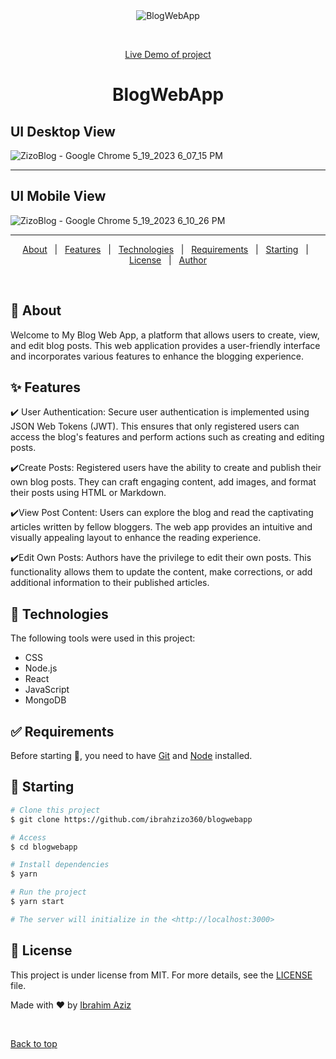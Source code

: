 <div align="center" id="top"> 
  <img src="./.github/app.gif" alt="BlogWebApp" />

  &#xa0;

 <a href="https://blog-frontend-ysjv.onrender.com">Live Demo of project</a>
</div>

<h1 align="center">BlogWebApp</h1>

## UI Desktop View
![ZizoBlog - Google Chrome 5_19_2023 6_07_15 PM](https://github.com/ibrahzizo360/BlogWebApp_MERN/assets/92813019/0b0ec69c-12be-43fd-87a4-a4f337039fb1)

<hr>

## UI Mobile View
![ZizoBlog - Google Chrome 5_19_2023 6_10_26 PM](https://github.com/ibrahzizo360/BlogWebApp_MERN/assets/92813019/1dd02f55-d733-4630-b549-6b15e42d41c3)


<hr>

<p align="center">
  <a href="#dart-about">About</a> &#xa0; | &#xa0; 
  <a href="#sparkles-features">Features</a> &#xa0; | &#xa0;
  <a href="#rocket-technologies">Technologies</a> &#xa0; | &#xa0;
  <a href="#white_check_mark-requirements">Requirements</a> &#xa0; | &#xa0;
  <a href="#checkered_flag-starting">Starting</a> &#xa0; | &#xa0;
  <a href="#memo-license">License</a> &#xa0; | &#xa0;
  <a href="https://github.com/ibrahzizo360" target="_blank">Author</a>
</p>

<br>

## :dart: About ##

Welcome to My Blog Web App, a platform that allows users to create, view, and edit blog posts. This web application provides a user-friendly interface and incorporates various features to enhance the blogging experience.


## :sparkles: Features ##

:heavy_check_mark: User Authentication: Secure user authentication is implemented using JSON Web Tokens (JWT). This ensures that only registered users can access the blog's features and perform actions such as creating and editing posts.

:heavy_check_mark:Create Posts: Registered users have the ability to create and publish their own blog posts. They can craft engaging content, add images, and format their posts using HTML or Markdown.

:heavy_check_mark:View Post Content: Users can explore the blog and read the captivating articles written by fellow bloggers. The web app provides an intuitive and visually appealing layout to enhance the reading experience.

:heavy_check_mark:Edit Own Posts: Authors have the privilege to edit their own posts. This functionality allows them to update the content, make corrections, or add additional information to their published articles.



## :rocket: Technologies ##

The following tools were used in this project:

- CSS
- Node.js
- React
- JavaScript
- MongoDB

## :white_check_mark: Requirements ##

Before starting :checkered_flag:, you need to have [Git](https://git-scm.com) and [Node](https://nodejs.org/en/) installed.

## :checkered_flag: Starting ##

```bash
# Clone this project
$ git clone https://github.com/ibrahzizo360/blogwebapp

# Access
$ cd blogwebapp

# Install dependencies
$ yarn

# Run the project
$ yarn start

# The server will initialize in the <http://localhost:3000>
```

## :memo: License ##

This project is under license from MIT. For more details, see the [LICENSE](LICENSE.md) file.


Made with :heart: by <a href="https://github.com/ibrahzizo360" target="_blank">Ibrahim Aziz</a>

&#xa0;

<a href="#top">Back to top</a>
